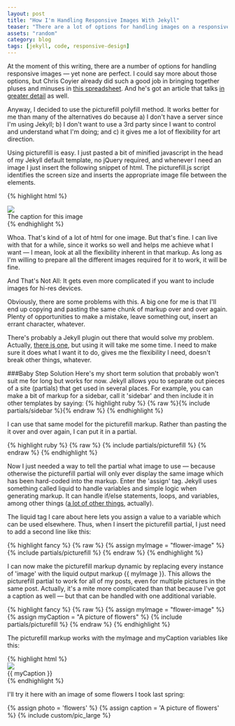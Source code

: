 ```yaml
---
layout: post
title: "How I'm Handling Responsive Images With Jekyll"
teaser: "There are a lot of options for handling images on a responsive site and none are perfect — hence the need for baby steps. For me, that means using the picturefill.js polyfill combined with a Jekyll/liquid hack. I know there's got to be a better way, but since I'm not sure what that is just yet, I'll do this."
assets: "random"
category: blog
tags: [jekyll, code, responsive-design]
---
```

At the moment of this writing, there are a number of options for handling responsive images — yet none are perfect. I could say more about those options, but Chris Coyier already did such a good job in bringing together pluses and minuses in [this spreadsheet](https://docs.google.com/spreadsheet/ccc?key=0Al0lI17fOl9DdDgxTFVoRzFpV3VCdHk2NTBmdVI2OXc#gid=0). And he's got an article that talks [in greater detail](http://css-tricks.com/which-responsive-images-solution-should-you-use/) as well.

Anyway, I decided to use the picturefill polyfill method. It works better for me than many of the alternatives do because a) I don't have a server since I'm using Jekyll; b) I don't want to use a 3rd party since I want to control and understand what I'm doing; and c) it gives me a lot of flexibility for art direction.

Using picturefill is easy. I just pasted a bit of minified javascript in the head of my Jekyll default template, no jQuery required, and whenever I need an image I just insert the following snippet of html. The picturefill.js script identifies the screen size and inserts the appropriate image file between the <span> elements.

{% highlight html %}
<div class="my-picturefill-image">
  <span data-picture data-alt="The image title">
  <span data-src="/assets/images/image-small.jpg"></span>
  <span data-src="/assets/images/image-medium.jpg" data-media="(min-width: 38em)"></span>
  <span data-src="/assets/images/image-large.jpg" data-media="(min-width: 50em)"></span>
  <!-- Fallback content for non-JS browsers. Same img src as the initial, unqualified source element. -->
  <noscript>
    <img src="/assets/images/image-small.jpg">
  </noscript>
  </span>
<div class="caption">The caption for this image</div>
</div>
{% endhighlight %}

<div class="marginator">
   <p>
    Whoa. That's kind of a lot of html for one image. But that's fine. I can live with that for a while, since it works so well and helps me achieve what I want — I mean, look at all the flexibility inherent in that markup. As long as I'm willing to prepare all the different images required for it to work, it will be fine.
  </p>
  <div class="marginalia">
    <p><span class="margin-heading">And That's Not All:</span> It gets even more complicated if you want to include images for hi-res devices.
    </p></div>
</div>

Obviously, there are some problems with this. A big one for me is that I'll end up copying and pasting the same chunk of markup over and over again. Plenty of opportunities to make a mistake, leave something out, insert an errant character, whatever. 

There's probably a Jekyll plugin out there that would solve my problem. Actually, [there is one](https://github.com/robwierzbowski/jekyll-picture-tag), but using it will take me some time. I need to make sure it does what I want it to do, gives me the flexibility I need, doesn't break other things, whatever. 

###Baby Step Solution
Here's my short term solution that probably won't suit me for long but works for now. Jekyll allows you to separate out pieces of a site (partials) that get used in several places. For example, you can make a bit of markup for a sidebar, call it 'sidebar' and then include it in other templates by saying:
{% highlight ruby %}
{% raw %}{% include partials/sidebar %}{% endraw %}
{% endhighlight %}
<p>I can use that same model for the picturefill markup. Rather than pasting the it over and over again, I can put it in a partial.</p>
{% highlight ruby %}
{% raw %}
{% include partials/picturefill %}
{% endraw %}
{% endhighlight %}
<p>Now I just needed a way to tell the partial what image to use — because otherwise the picturefill partial will only ever display the same image which has been hard-coded into the markup. Enter the 'assign' tag. Jekyll uses something called liquid to handle variables and simple logic when generating markup. It can handle if/else statements, loops, and variables, among other things (<a href="https://github.com/Shopify/liquid/wiki/Liquid-for-Designers">a lot of other things</a>, actually).</p>
<p>The liquid tag I care about here lets you assign a value to a variable which can be used elsewhere. Thus, when I insert the picturefill partial, I just need to add a second line like this:</p>
{% highlight fancy %}
{% raw %}
{% assign myImage = "flower-image" %}
{% include partials/picturefill %}
{% endraw %}
{% endhighlight %}
<p>I can now make the picturefill markup dynamic by replacing every instance of 'image' with the liquid output markup {{ myImage }}. This allows the picturefill partial to work for all of my posts, even for multiple pictures in the same post. Actually, it's a mite more complicated than that because I've got a caption as well — but that can be handled with one additional variable. </p>
{% highlight fancy %}
{% raw %}
{% assign myImage = "flower-image" %}
{% assign myCaption = "A picture of flowers" %}
{% include partials/picturefill %}
{% endraw %}
{% endhighlight %}
<p>The picturefill markup works with the myImage and myCaption variables like this: </p>
{% highlight html %}
<div class="my-picturefill-image">
  <span data-picture data-alt="{{ myCaption }}">
  <span data-src="/assets/images/{{ myImage }}-small.jpg"></span>
  <span data-src="/assets/images/{{ myImage }}-medium.jpg" data-media="(min-width: 38em)"></span>
  <span data-src="/assets/images/{{ myImage }}-large.jpg" data-media="(min-width: 50em)"></span>
  <!-- Fallback content for non-JS browsers. Same img src as the initial, unqualified source element. -->
  <noscript>
    <img src="/assets/images/{{ myImage }}-small.jpg">
  </noscript>
  </span>
<div class="caption">{{ myCaption }}</div>
</div>
{% endhighlight %}
<p>I'll try it here with an image of some flowers I took last spring:</p>
{% assign photo = 'flowers' %}
{% assign caption = 'A picture of flowers' %}
{% include custom/pic_large %}
